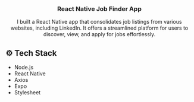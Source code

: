 <div align="center">

  <h3 align="center">React Native Job Finder App</h3>

   <div align="center">
    I built a React Native app that consolidates job listings from various websites, including LinkedIn. It offers a streamlined platform for users to discover, view, and apply for jobs effortlessly.
    </div>
</div>

## <a name="tech-stack">⚙️ Tech Stack</a>

- Node.js
- React Native
- Axios
- Expo
- Stylesheet


